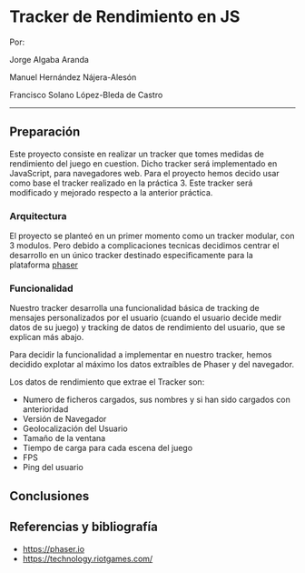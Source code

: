 # Tracker de Rendimiento en JS
Por:


Jorge Algaba Aranda

Manuel Hernández Nájera-Alesón

Francisco Solano López-Bleda de Castro

---

## Preparación

Este proyecto consiste en realizar un tracker que tomes medidas de rendimiento del juego en cuestion.
Dicho tracker será implementado en JavaScript, para navegadores web.
Para el proyecto hemos decido usar como base el tracker realizado en la práctica 3. Este tracker será modificado y mejorado respecto a la anterior práctica.

### Arquitectura

El proyecto se planteó en un primer momento como un tracker modular, con 3 modulos. Pero debido a complicaciones tecnicas decidimos centrar el desarrollo en un único tracker destinado especificamente para la plataforma [phaser](https://phaser.io/)  

### Funcionalidad

Nuestro tracker desarrolla una funcionalidad básica de tracking de mensajes personalizados por el usuario (cuando el usuario decide medir datos de su juego) y tracking de datos de rendimiento del usuario, que se explican más abajo.

Para decidir la funcionalidad a implementar en nuestro tracker, hemos decidido explotar al máximo los datos extraíbles de Phaser y del navegador.

Los datos de rendimiento que extrae el Tracker son:

- Numero de ficheros cargados, sus nombres y si han sido cargados con anterioridad
- Versión de Navegador
- Geolocalización del Usuario
- Tamaño de la ventana
- Tiempo de carga para cada escena del juego
- FPS
- Ping del usuario


## Conclusiones

## Referencias y bibliografía

- https://phaser.io
- https://technology.riotgames.com/


